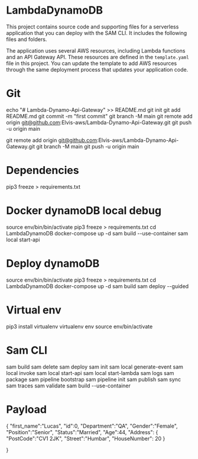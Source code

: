 # LambdaDynamoDB

This project contains source code and supporting files for a serverless application that you can deploy with the SAM 
CLI. It includes the following files and folders.

The application uses several AWS resources, including Lambda functions and an API Gateway API. These resources are 
defined in the `template.yaml` file in this project. You can update the template to add AWS resources through the same 
deployment process that updates your application code.


# Git
echo "# Lambda-Dynamo-Api-Gateway" >> README.md
git init
git add README.md
git commit -m "first commit"
git branch -M main
git remote add origin git@github.com:Elvis-aws/Lambda-Dynamo-Api-Gateway.git
git push -u origin main

git remote add origin git@github.com:Elvis-aws/Lambda-Dynamo-Api-Gateway.git
git branch -M main
git push -u origin main

# Dependencies
pip3 freeze > requirements.txt

# Docker dynamoDB local debug
source env/bin/bin/activate
pip3 freeze > requirements.txt
cd LambdaDynamoDB
docker-compose up -d
sam build --use-container
sam local start-api


# Deploy dynamoDB 
source env/bin/bin/activate
pip3 freeze > requirements.txt
cd LambdaDynamoDB
docker-compose up -d
sam build
sam deploy --guided


# Virtual env
pip3 install virtualenv
virtualenv env
source env/bin/activate

# Sam CLI
sam build
sam delete
sam deploy
sam init
sam local generate-event
sam local invoke
sam local start-api
sam local start-lambda
sam logs
sam package
sam pipeline bootstrap
sam pipeline init
sam publish
sam sync
sam traces
sam validate
sam build --use-container

# Payload

{
    "first_name":"Lucas",
    "id":0,
    "Department":"QA",
    "Gender":"Female",
    "Position":"Senior",
    "Status":"Married",
    "Age":44,
    "Address":
    {
        "PostCode":"CV1 2JK",
        "Street":"Humbar",
        "HouseNumber": 20
    }

}


